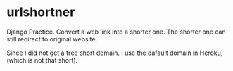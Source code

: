 # urlshortner
Django Practice.  Convert a web link into a shorter one. The shorter one can still redirect to original website.

Since I did not get a free short domain. I use the dafault domain in Heroku, (which is not that short).
